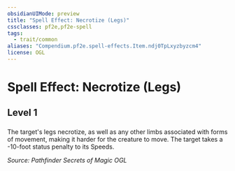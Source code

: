 ```yaml
---
obsidianUIMode: preview
title: "Spell Effect: Necrotize (Legs)"
cssclasses: pf2e,pf2e-spell
tags:
  - trait/common
aliases: "Compendium.pf2e.spell-effects.Item.ndj0TpLxyzbyzcm4"
license: OGL
---
```

# Spell Effect: Necrotize (Legs)
## Level 1
### 






The target's legs necrotize, as well as any other limbs associated with forms of movement, making it harder for the creature to move. The target takes a -10-foot status penalty to its Speeds.

*Source: Pathfinder Secrets of Magic*
*OGL*